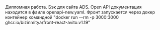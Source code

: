 Дипломная работа. 
Бэк для сайта ADS.
Open API документация находится в фаиле openapi-new.yaml.
Фронт запускается через докер контейнер командной
"docker run --rm -p 3000:3000 ghcr.io/bizinmitya/front-react-avito:v1.19"

